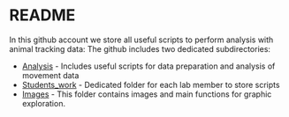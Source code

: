 # README 
In this github account we store all useful scripts to perform analysis with animal tracking data: 
The github includes two dedicated subdirectories: 
* [Analysis](Analysis) - Includes useful scripts for data preparation and analysis of movement data 
* [Students_work](Students_work) - Dedicated folder for each lab member to store scripts
* [Images](images) - This folder contains images and main functions for graphic exploration.
